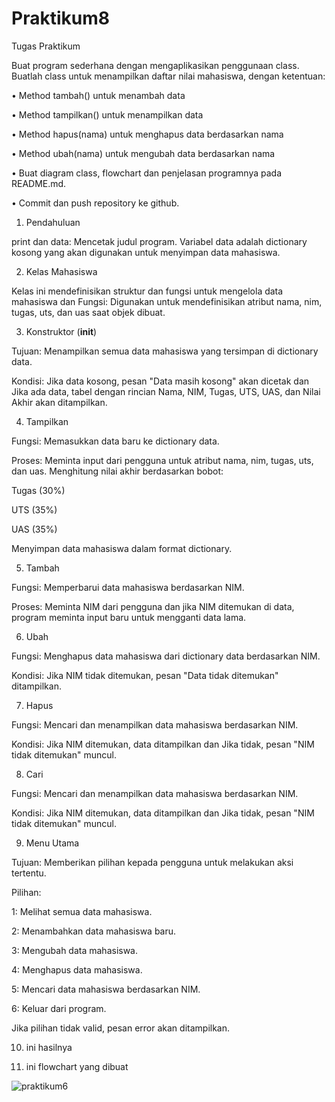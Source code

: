# Praktikum8

Tugas Praktikum

Buat program sederhana dengan mengaplikasikan penggunaan class. Buatlah class untuk menampilkan daftar nilai mahasiswa, dengan ketentuan:

• Method tambah() untuk menambah data

• Method tampilkan() untuk menampilkan data

• Method hapus(nama) untuk menghapus data berdasarkan nama

• Method ubah(nama) untuk mengubah data berdasarkan nama

• Buat diagram class, flowchart dan penjelasan programnya pada README.md.

• Commit dan push repository ke github.


1. Pendahuluan
  
print dan data: Mencetak judul program. Variabel data adalah dictionary kosong yang akan digunakan untuk menyimpan data mahasiswa.

2. Kelas Mahasiswa
  
Kelas ini mendefinisikan struktur dan fungsi untuk mengelola data mahasiswa dan Fungsi: Digunakan untuk mendefinisikan atribut nama, nim, tugas, uts, dan uas saat objek dibuat.

3. Konstruktor (__init__)

Tujuan: Menampilkan semua data mahasiswa yang tersimpan di dictionary data.

Kondisi: Jika data kosong, pesan "Data masih kosong" akan dicetak dan Jika ada data, tabel dengan rincian Nama, NIM, Tugas, UTS, UAS, dan Nilai Akhir akan ditampilkan.

4. Tampilkan
  
Fungsi: Memasukkan data baru ke dictionary data.

Proses: Meminta input dari pengguna untuk atribut nama, nim, tugas, uts, dan uas. Menghitung nilai akhir berdasarkan bobot:

Tugas (30%)

UTS (35%)

UAS (35%)

Menyimpan data mahasiswa dalam format dictionary.

5. Tambah
  
Fungsi: Memperbarui data mahasiswa berdasarkan NIM.

Proses: Meminta NIM dari pengguna dan jika NIM ditemukan di data, program meminta input baru untuk mengganti data lama.

6. Ubah

Fungsi: Menghapus data mahasiswa dari dictionary data berdasarkan NIM.

Kondisi: Jika NIM tidak ditemukan, pesan "Data tidak ditemukan" ditampilkan.

7. Hapus

Fungsi: Mencari dan menampilkan data mahasiswa berdasarkan NIM.

Kondisi: Jika NIM ditemukan, data ditampilkan dan Jika tidak, pesan "NIM tidak ditemukan" muncul.

8. Cari

Fungsi: Mencari dan menampilkan data mahasiswa berdasarkan NIM.

Kondisi: Jika NIM ditemukan, data ditampilkan dan Jika tidak, pesan "NIM tidak ditemukan" muncul.

9. Menu Utama

Tujuan: Memberikan pilihan kepada pengguna untuk melakukan aksi tertentu.

Pilihan:

1: Melihat semua data mahasiswa.

2: Menambahkan data mahasiswa baru.

3: Mengubah data mahasiswa.

4: Menghapus data mahasiswa.

5: Mencari data mahasiswa berdasarkan NIM.

6: Keluar dari program.

Jika pilihan tidak valid, pesan error akan ditampilkan.

10. ini hasilnya

11. ini flowchart yang dibuat

![praktikum6](https://github.com/user-attachments/assets/8d087101-8e45-4dd5-a7df-147060bc15ce)
